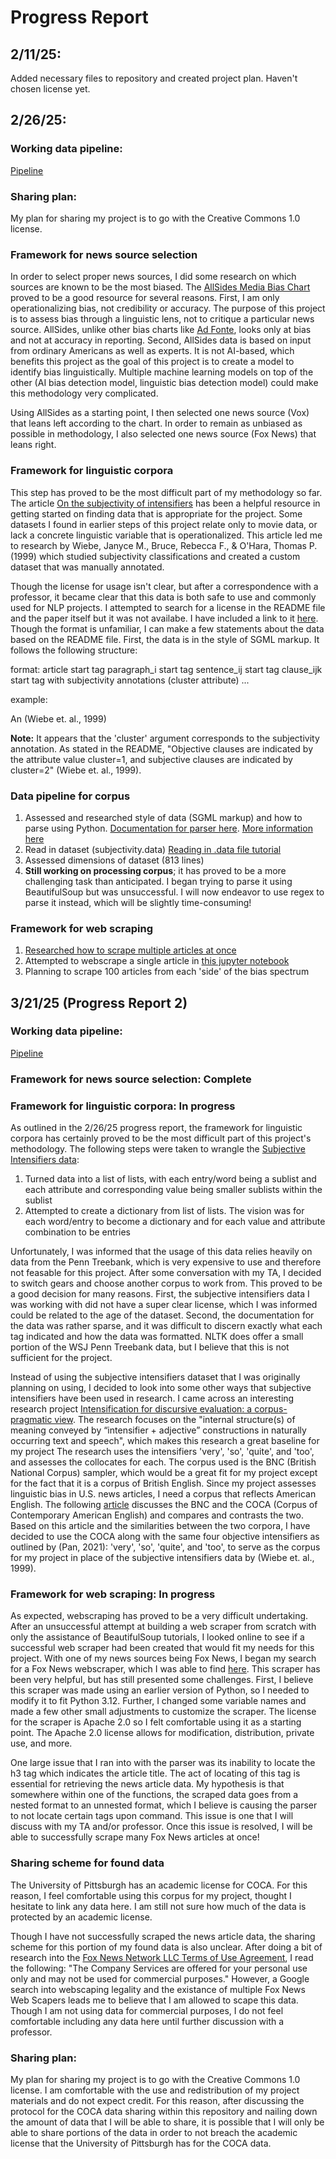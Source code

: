 # Progress Report

## 2/11/25:
Added necessary files to repository and created project plan. Haven't chosen license yet.

## 2/26/25:

### Working data pipeline:
[Pipeline](data-pipeline.ipynb)

### Sharing plan:
My plan for sharing my project is to go with the Creative Commons 1.0 license.

### Framework for news source selection
In order to select proper news sources, I did some research on which sources are known to be the most biased. The [AllSides Media Bias Chart](https://www.allsides.com/media-bias/media-bias-chart) proved to be a good resource for several reasons. First, I am only operationalizing bias, not credibility or accuracy. The purpose of this project is to assess bias through a linguistic lens, not to critique a particular news source. AllSides, unlike other bias charts like [Ad Fonte](https://app.adfontesmedia.com/chart/interactive), looks only at bias and not at accuracy in reporting. Second, AllSides data is based on input from ordinary Americans as well as experts. It is not AI-based, which benefits this project as the goal of this project is to create a model to identify bias linguistically. Multiple machine learning models on top of the other (AI bias detection model, linguistic bias detection model) could make this methodology very complicated.

Using AllSides as a starting point, I then selected one news source (Vox) that leans left according to the chart. In order to remain as unbiased as possible in methodology, I also selected one news source (Fox News) that leans right. 

### Framework for linguistic corpora
This step has proved to be the most difficult part of my methodology so far. The article [On the subjectivity of intensifiers](https://www.sciencedirect.com/science/article/abs/pii/S0388000107000198) has been a helpful resource in getting started on finding data that is appropriate for the project. Some datasets I found in earlier steps of this project relate only to movie data, or lack a concrete linguistic variable that is operationalized. This article led me to research by Wiebe, Janyce M., Bruce, Rebecca F., & O'Hara, Thomas P. (1999) which studied subjectivity classifications and created a custom dataset that was manually annotated.

Though the license for usage isn't clear, but after a correspondence with a professor, it became clear that this data is both safe to use and commonly used for NLP projects. I attempted to search for a license in the README file and the paper itself but it was not availabe. I have included a link to it [here](https://people.cs.pitt.edu/~wiebe/pubs/acl99/). Though the format is unfamiliar, I can make a few statements about the data based on the README file. First, the data is in the style of SGML markup. It follows the following structure:

format:
    article start tag
    paragraph_i start tag
    sentence_ij start tag
    clause_ijk start tag with subjectivity annotations (cluster attribute)
    ...

example:

<TXT art=FEAT docnum=891101-0108 tnum=??>
<MC  cluster=2 uid=1 soa="other" cmt="rs">
<wf pos=DT stem=an quote=0>An</wf>
(Wiebe et. al., 1999)

**Note:** It appears that the 'cluster' argument corresponds to the subjectivity annotation. As stated in the README, "Objective clauses are indicated by the attribute value cluster=1, and subjective clauses are indicated by cluster=2" (Wiebe et. al., 1999).

### Data pipeline for corpus
1. Assessed and researched style of data (SGML markup) and how to parse using Python. [Documentation for parser here](https://stackless.readthedocs.io/en/2.7-slp/library/sgmllib.html). [More information here](https://book.diveintopython.org/html_processing/introducing_sgmllib.html)
2. Read in dataset (subjectivity.data) [Reading in .data file tutorial](https://www.geeksforgeeks.org/how-to-read-data-files-in-python/)
3. Assessed dimensions of dataset (813 lines)
4. **Still working on processing corpus**; it has proved to be a more challenging task than anticipated. I began trying to parse it using BeautifulSoup but was unsuccessful. I will now endeavor to use regex to parse it instead, which will be slightly time-consuming!

### Framework for web scraping
1. [Researched how to scrape multiple articles at once](https://www.geeksforgeeks.org/how-to-scrape-multiple-pages-of-a-website-using-python/)
2. Attempted to webscrape a single article in [this jupyter notebook](data-pipeline.ipynb)
3. Planning to scrape 100 articles from each 'side' of the bias spectrum

## 3/21/25 (Progress Report 2)

### Working data pipeline:
[Pipeline](data-pipeline.ipynb)

### Framework for news source selection: Complete

### Framework for linguistic corpora: In progress
As outlined in the 2/26/25 progress report, the framework for linguistic corpora has certainly proved to be the most difficult part of this project's methodology. The following steps were taken to wrangle the [Subjective Intensifiers data](https://people.cs.pitt.edu/~wiebe/pubs/acl99/):

1. Turned data into a list of lists, with each entry/word being a sublist and each attribute and corresponding value being smaller sublists within the sublist
2. Attempted to create a dictionary from list of lists. The vision was for each word/entry to become a dictionary and for each value and attribute combination to be entries

Unfortunately, I was informed that the usage of this data relies heavily on data from the Penn Treebank, which is very expensive to use and therefore not feasable for this project. After some conversation with my TA, I decided to switch gears and choose another corpus to work from. This proved to be a good decision for many reasons. First, the subjective intensifiers data I was working with did not have a super clear license, which I was informed could be related to the age of the dataset. Second, the documentation for the data was rather sparse, and it was difficult to discern exactly what each tag indicated and how the data was formatted. NLTK does offer a small portion of the WSJ Penn Treebank data, but I believe that this is not sufficient for the project.

Instead of using the subjective intensifiers dataset that I was originally planning on using, I decided to look into some other ways that subjective intensifiers have been used in research. I came across an interesting research project [Intensification for discursive evaluation: a corpus-pragmatic view](https://www.degruyter.com/document/doi/10.1515/text-2020-0046/html?lang=en&srsltid=AfmBOopo-N_F6woyYgpgxoaxHIQ8dCifhyuLTKkrBdLBzL-2lpt8Kckp). The research focuses on the "internal structure(s) of meaning conveyed by “intensifier + adjective” constructions in naturally occurring text and speech", which makes this research a great baseline for my project The research uses the intensifiers 'very', 'so', 'quite', and 'too', and assesses the collocates for each. The corpus used is the BNC (British National Corpus) sampler, which would be a great fit for my project except for the fact that it is a corpus of British English. Since my project assesses linguistic bias in U.S. news articles, I need a corpus that reflects American English. The following [article](https://www.english-corpora.org/coca/compare-bnc.asp#:~:text=The%20Corpus%20of%20Contemporary%20American%20English%20(560%2B%20million%20words),not%20available%20from%20the%20BNC) discusses the BNC and the COCA (Corpus of Contemporary American English) and compares and contrasts the two. Based on this article and the similarities between the two corpora, I have decided to use the COCA along with the same four objective intensifiers as outlined by (Pan, 2021): 'very', 'so', 'quite', and 'too', to serve as the corpus for my project in place of the subjective intensifiers data by (Wiebe et. al., 1999).

### Framework for web scraping: In progress
As expected, webscraping has proved to be a very difficult undertaking. After an unsuccessful attempt at building a web scraper from scratch with only the assistance of BeautifulSoup tutorials, I looked online to see if a successful web scraper had been created that would fit my needs for this project. With one of my news sources being Fox News, I began my search for a Fox News webscraper, which I was able to find [here](https://github.com/StickmanNinja/Fox-News-Web-Scraper/tree/master). This scraper has been very helpful, but has still presented some challenges. First, I believe this scraper was made using an earlier version of Python, so I needed to modify it to fit Python 3.12. Further, I changed some variable names and made a few other small adjustments to customize the scraper. The license for the scraper is Apache 2.0 so I felt comfortable using it as a starting point. The Apache 2.0 license allows for modification, distribution, private use, and more.

One large issue that I ran into with the parser was its inability to locate the h3 tag which indicates the article title. The act of locating of this tag is essential for retrieving the news article data. My hypothesis is that somewhere within one of the functions, the scraped data goes from a nested format to an unnested format, which I believe is causing the parser to not locate certain tags upon command. This issue is one that I will discuss with my TA and/or professor. Once this issue is resolved, I will be able to successfully scrape many Fox News articles at once!

### Sharing scheme for found data
The University of Pittsburgh has an academic license for COCA. For this reason, I feel comfortable using this corpus for my project, thought I hesitate to link any data here. I am still not sure how much of the data is protected by an academic license. 

Though I have not successfully scraped the news article data, the sharing scheme for this portion of my found data is also unclear. After doing a bit of research into the [Fox News Network LLC Terms of Use Agreement](https://www.foxnews.com/terms-of-use), I read the following: "The Company Services are offered for your personal use only and may not be used for commercial purposes." However, a Google search into webscaping legality and the existance of multiple Fox News Web Scapers leads me to believe that I am allowed to scape this data. Though I am not using data for commercial purposes, I do not feel comfortable including any data here until further discussion with a professor.

### Sharing plan:
My plan for sharing my project is to go with the Creative Commons 1.0 license. I am comfortable with the use and redistribution of my project materials and do not expect credit. For this reason, after discussing the protocol for the COCA data sharing within this repository and nailing down the amount of data that I will be able to share, it is possible that I will only be able to share portions of the data in order to not breach the academic license that the University of Pittsburgh has for the COCA data.
